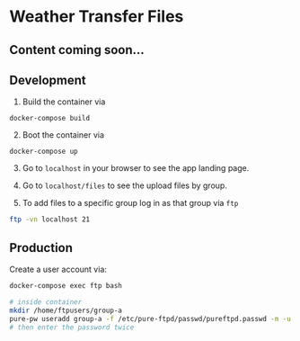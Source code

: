 # Weather Transfer Files

## Content coming soon...

## Development

1. Build the container via

`docker-compose build`

2. Boot the container via

`docker-compose up`

3. Go to `localhost` in your browser to see the app
   landing page.

4. Go to `localhost/files` to see the upload files by group.

5. To add files to a specific group log in as that group via `ftp`

```bash
ftp -vn localhost 21
```

## Production

Create a user account via:

```bash
docker-compose exec ftp bash

# inside container
mkdir /home/ftpusers/group-a
pure-pw useradd group-a -f /etc/pure-ftpd/passwd/pureftpd.passwd -m -u ftpuser -d /home/ftpusers/group-a
# then enter the password twice
```
